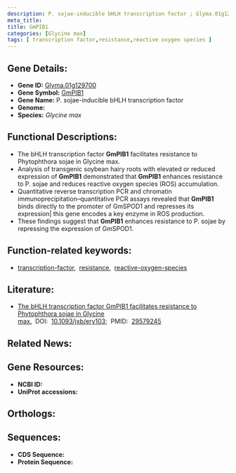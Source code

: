 ```yaml
---
description: P. sojae-inducible bHLH transcription factor ; Glyma.01g129700 ; Glycine max
meta_title:
title: GmPIB1
categories: [Glycine max]
tags: [ transcription factor,resistance,reactive oxygen species ]
---
```


## Gene Details:
- **Gene ID:** [Glyma.01g129700]()
- **Gene Symbol:** <u>GmPIB1</u>
- **Gene Name:** P. sojae-inducible bHLH transcription factor
- **Genome:** []()
- **Species:** *Glycine max*

## Functional Descriptions:
   - The bHLH transcription factor **GmPIB1** facilitates resistance to Phytophthora sojae in Glycine max.
   - Analysis of transgenic soybean hairy roots with elevated or reduced expression of **GmPIB1** demonstrated that **GmPIB1** enhances resistance to P. sojae and reduces reactive oxygen species (ROS) accumulation.
   - Quantitative reverse transcription PCR and chromatin immunoprecipitation–quantitative PCR assays revealed that **GmPIB1** binds directly to the promoter of GmSPOD1 and represses its expression| this gene encodes a key enzyme in ROS production.
   - These findings suggest that **GmPIB1** enhances resistance to P. sojae by repressing the expression of GmSPOD1.

## Function-related keywords:
   - [transcription-factor](/tags/transcription-factor/),&nbsp;&nbsp;[resistance](/tags/resistance/),&nbsp;&nbsp;[reactive-oxygen-species](/tags/reactive-oxygen-species/)

## Literature:
   - [The bHLH transcription factor GmPIB1 facilitates resistance to Phytophthora sojae in Glycine max.](https://doi.org/10.1093/jxb/ery103)&nbsp;&nbsp;DOI:&nbsp;&nbsp;[10.1093/jxb/ery103](https://doi.org/10.1093/jxb/ery103);&nbsp;&nbsp;PMID:&nbsp;&nbsp;[29579245](https://pubmed.ncbi.nlm.nih.gov/29579245/)

## Related News:

## Gene Resources:
- **NCBI ID:**  [](https://www.ncbi.nlm.nih.gov/gene/?term=)
- **UniProt accessions:**  [](https://www.uniprot.org/uniprotkb//entry)

## Orthologs:

## Sequences:
- **CDS Sequence:**
- **Protein Sequence:**
